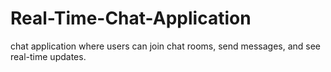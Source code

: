 # Real-Time-Chat-Application
chat application where users can join chat rooms, send messages, and see real-time updates.
